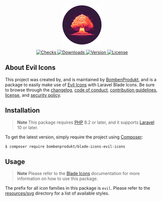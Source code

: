 <p align="center">
    <a href="https://bombenprodukt.com" target="_blank">
        <img src="https://raw.githubusercontent.com/BombenProdukt/assets/main/logo-text.svg" width="128" alt="BombenProdukt Logo" />
    </a>
</p>

<p align="center">
    <a href="https://github.com/BombenProdukt/blade-icons-evil-icons/actions">
        <img src="https://badge.sh/github/check-runs/BombenProdukt/blade-icons-evil-icons" alt="Checks" />
    </a>
    <a href="https://packagist.org/packages/bombenprodukt/blade-icons-evil-icons">
        <img src="https://badge.sh/packagist/downloads/BombenProdukt/blade-icons-evil-icons" alt="Downloads" />
    </a>
    <a href="https://packagist.org/packages/bombenprodukt/blade-icons-evil-icons">
        <img src="https://badge.sh/packagist/version/BombenProdukt/blade-icons-evil-icons" alt="Version" />
    </a>
    <a href="https://packagist.org/packages/bombenprodukt/blade-icons-evil-icons">
        <img src="https://badge.sh/packagist/license/BombenProdukt/blade-icons-evil-icons" alt="License" />
    </a>
</p>

## About Evil Icons

This project was created by, and is maintained by [BombenProdukt](https://github.com/BombenProdukt), and is a package to easily make use of [Evil Icons](https://github.com/evil-icons/evil-icons) with Laravel Blade Icons. Be sure to browse through the [changelog](CHANGELOG.md), [code of conduct](.github/CODE_OF_CONDUCT.md), [contribution guidelines](.github/CONTRIBUTING.md), [license](LICENSE), and [security policy](.github/SECURITY.md).

## Installation

> **Note**
> This package requires [PHP](https://www.php.net/) 8.2 or later, and it supports [Laravel](https://laravel.com/) 10 or later.

To get the latest version, simply require the project using [Composer](https://getcomposer.org/):

```bash
$ composer require bombenprodukt/blade-icons-evil-icons
```

## Usage

> **Note**
> Please refer to the [Blade Icons](https://github.com/BombenProdukt/blade-icons) documentation for more information on how to use this package.

The prefix for all icon families in this package is `evil`. Please refer to the [resources/svg](/resources/svg) directory for a list of available styles.
